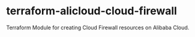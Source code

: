 # terraform-alicloud-cloud-firewall
Terraform Module for creating Cloud Firewall resources on Alibaba Cloud.
